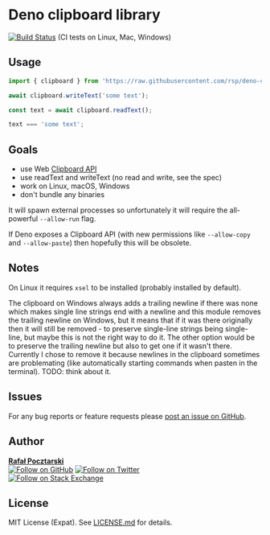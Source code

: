 Deno clipboard library
=

[![Build Status][actions-img]][actions-url] (CI tests on Linux, Mac, Windows)

Usage
-

```ts
import { clipboard } from 'https://raw.githubusercontent.com/rsp/deno-clipboard/master/mod.ts';

await clipboard.writeText('some text');

const text = await clipboard.readText();

text === 'some text';
```

Goals
-

- use Web [Clipboard API](https://developer.mozilla.org/en-US/docs/Web/API/Clipboard)
- use readText and writeText (no read and write, see the spec)
- work on Linux, macOS, Windows
- don't bundle any binaries

It will spawn external processes so unfortunately
it will require the all-powerful `--allow-run` flag.

If Deno exposes a Clipboard API
(with new permissions like `--allow-copy` and `--allow-paste`)
then hopefully this will be obsolete.

Notes
-
On Linux it requires `xsel` to be installed (probably installed by default).

The clipboard on Windows always adds a trailing newline if there was none
which makes single line strings end with a newline and this module removes the
trailing newline on Windows, but it means that if it was there originally then it will still
be removed - to preserve single-line strings being single-line, but maybe this is not the right
way to do it. The other option would be to preserve the trailing newline but also to get one
if it wasn't there. Currently I chose to remove it because newlines in the clipboard sometimes
are problemating (like automatically starting commands when pasten in the terminal).
TODO: think about it.

Issues
-
For any bug reports or feature requests please
[post an issue on GitHub][issues-url].

Author
-
[**Rafał Pocztarski**](https://pocztarski.com/)
<br/>
[![Follow on GitHub][github-follow-img]][github-follow-url]
[![Follow on Twitter][twitter-follow-img]][twitter-follow-url]
<br/>
[![Follow on Stack Exchange][stackexchange-img]][stackoverflow-url]

License
-
MIT License (Expat). See [LICENSE.md](LICENSE.md) for details.

[github-url]: https://github.com/rsp/deno-clipboard
[readme-url]: https://github.com/rsp/deno-clipboard#readme
[issues-url]: https://github.com/rsp/deno-clipboard/issues
[license-url]: https://github.com/rsp/deno-clipboard/blob/master/LICENSE.md
[actions-url]: https://github.com/rsp/deno-clipboard/actions
[actions-img]: https://github.com/rsp/deno-clipboard/workflows/ci/badge.svg?branch=master&event=push
[travis-url]: https://travis-ci.org/rsp/deno-clipboard
[travis-img]: https://travis-ci.org/rsp/deno-clipboard.svg?branch=master
[snyk-url]: https://snyk.io/test/github/rsp/deno-clipboard
[snyk-img]: https://snyk.io/test/github/rsp/deno-clipboard/badge.svg
[david-url]: https://david-dm.org/rsp/deno-clipboard
[david-img]: https://david-dm.org/rsp/deno-clipboard/status.svg
[install-img]: https://nodei.co/npm/ende.png?compact=true
[downloads-img]: https://img.shields.io/npm/dt/ende.svg
[license-img]: https://img.shields.io/npm/l/ende.svg
[stats-url]: http://npm-stat.com/charts.html?package=ende
[github-follow-url]: https://github.com/rsp
[github-follow-img]: https://img.shields.io/github/followers/rsp.svg?style=social&logo=github&label=Follow
[twitter-follow-url]: https://twitter.com/intent/follow?screen_name=pocztarski
[twitter-follow-img]: https://img.shields.io/twitter/follow/pocztarski.svg?style=social&logo=twitter&label=Follow
[stackoverflow-url]: https://stackoverflow.com/users/613198/rsp
[stackexchange-url]: https://stackexchange.com/users/303952/rsp
[stackexchange-img]: https://stackexchange.com/users/flair/303952.png
